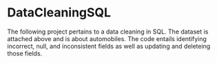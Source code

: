 # DataCleaningSQL

The following project pertains to a data cleaning in SQL. The dataset is attached above and is about automobiles. The code entails identifying incorrect, null, and inconsistent fields as well as updating and deleteing those fields. 
